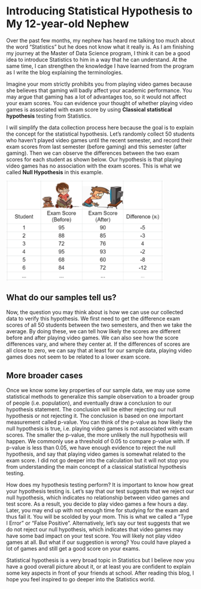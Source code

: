 # Introducing Statistical Hypothesis to My 12-year-old Nephew 

Over the past few months, my nephew has heard me talking too much about the word “Statistics” but he does not know what it really is. As I am finishing my journey at the Master of Data Science program, I think it can be a good idea to introduce Statistics to him in a way that he can understand. At the same time, I can strengthen the knowledge I have learned from the program as I write the blog explaining the terminologies. 

Imagine your mom strictly prohibits you from playing video games because she believes that gaming will badly affect your academic performance. You may argue that gaming has a lot of advantages too, so it would not affect your exam scores. You can evidence your thought of whether playing video games is associated with exam score by using **Classical statistical hypothesis** testing from Statistics. 

I will simplify the data collection process here because the goal is to explain the concept for the statistical hypothesis. Let’s randomly collect 50 students who haven’t played video games until the recent semester, and record their exam scores from last semester (before gaming) and this semester (after gaming). Then we can observe the differences between the two exam scores for each student as shown below. Our hypothesis is that playing video games has no association with the exam scores. This is what we called **Null Hypothesis** in this example. 




![](img/img1.png)

<!-- #region -->
## What do our samples tell us?
Now, the question you may think about is how we can use our collected data to verify this hypothesis. We first need to get the difference exam scores of all 50 students between the two semesters, and then we take the average. By doing these, we can tell how likely the scores are different before and after playing video games. We can also see how the score differences vary, and where they center at. If the differences of scores are all close to zero, we can say that at least for our sample data, playing video games does not seem to be related to a lower exam score. 

## More broader cases
Once we know some key properties of our sample data, we may use some statistical methods to generalize this sample observation to a broader group of people (i.e. population), and eventually draw a conclusion to our hypothesis statement. The conclusion will be either rejecting our null hypothesis or not rejecting it. The conclusion is based on one important measurement called p-value. You can think of the p-value as how likely the null hypothesis is true, i.e. playing video games is not associated with exam scores. The smaller the p-value, the more unlikely the null hypothesis will happen. We commonly use a threshold of 0.05 to compare p-value with. If p-value is less than 0.05, we have enough evidence to reject the null hypothesis, and say that playing video games is somewhat related to the exam score. I did not go deeper into the calculation but it will not stop you from understanding the main concept of a classical statistical hypothesis testing. 

How does my hypothesis testing perform?
It is important to know how great your hypothesis testing is. Let’s say that our test suggests that we reject our null hypothesis, which indicates no relationship between video games and test score. As a result, you decide to play video games a few hours a day. Later, you may end up with not enough time for studying for the exam and thus fail it. You will be scolded by your mom. This is what we called a “Type I Error” or “False Positive”. Alternatively, let’s say our test suggests that we do not reject our null hypothesis, which indicates that video games may have some bad impact on your test score. You will likely not play video games at all. But what if our suggestion is wrong? You could have played a lot of games and still get a good score on your exams. 




Statistical hypothesis is a very broad topic in Statistics but I believe now you have a good overall picture about it, or at least you are confident to explain some key aspects in front of your friends at school. After reading this blog, I hope you feel inspired to go deeper into the Statistics world.

<!-- #endregion -->

```python

```
